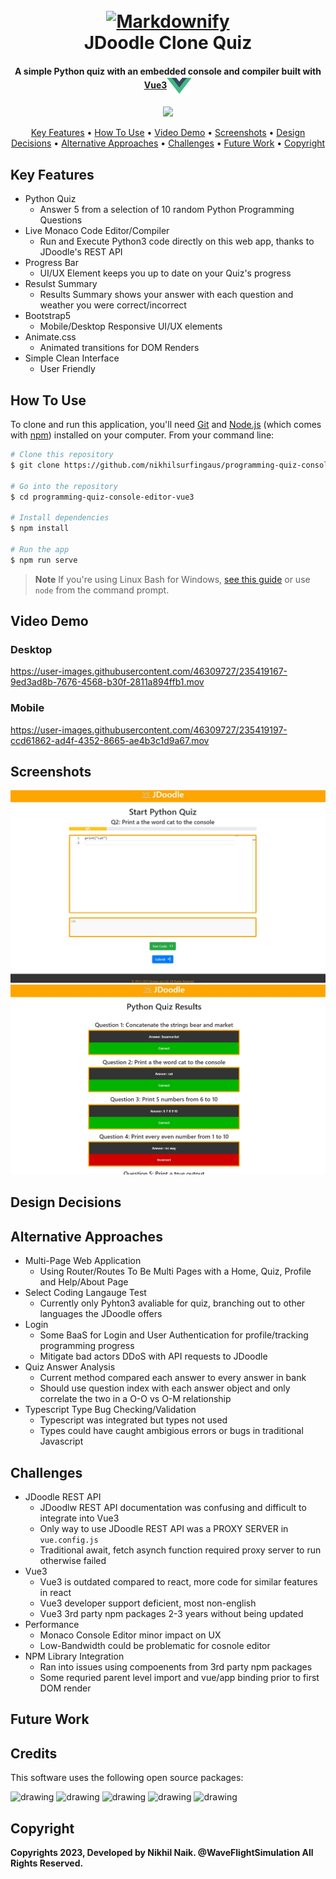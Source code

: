 
<h1 align="center">
  <br>
  <a href="http://www.amitmerchant.com/electron-markdownify"><img src="https://github.com/nikhilsurfingaus/programming-quiz-console-editor-vue3/blob/master/public/favicon.ico" alt="Markdownify" width="200"></a>
  <br>
  JDoodle Clone Quiz
  <br>
</h1>

<h4 align="center">A simple Python quiz with an embedded console and compiler built with <a href="https://vuejs.org/" target="_blank">Vue3<img align="center" alt="Rafa-Python" height="30" width="40" src="https://github.com/devicons/devicon/blob/master/icons/vuejs/vuejs-original.svg">
</a></h4>

<p align="center">
  <a href="https://saythanks.io/to/nikhilsurfingaus@gmail.com">
      <img src="https://img.shields.io/badge/FindMeHere.io-%E2%98%BC-1EAEDB.svg">
  </a>
</p>

<p align="center">
  <a href="#key-features">Key Features</a> •
  <a href="#how-to-use">How To Use</a> •
  <a href="#video-demo">Video Demo</a> •
  <a href="#screenshots">Screenshots</a> •
  <a href="#design-decisions">Design Decisions</a> •
  <a href="#alternative-approaches">Alternative Approaches</a> •
  <a href="#challenges">Challenges</a> •
  <a href="#future-work">Future Work</a> •
  <a href="#copyright">Copyright</a>
</p>

## Key Features

* Python Quiz
  - Answer 5 from a selection of 10 random Python Programming Questions
* Live Monaco Code Editor/Compiler
  - Run and Execute Python3 code directly on this web app, thanks to JDoodle's REST API
* Progress Bar
  - UI/UX Element keeps you up to date on your Quiz's progress 
* Resulst Summary
  - Results Summary shows your answer with each question and weather you were correct/incorrect
* Bootstrap5
  - Mobile/Desktop Responsive UI/UX elements
* Animate.css
  - Animated transitions for DOM Renders
* Simple Clean Interface
  - User Friendly

## How To Use

To clone and run this application, you'll need [Git](https://git-scm.com) and [Node.js](https://nodejs.org/en/download/) (which comes with [npm](http://npmjs.com)) installed on your computer. From your command line:

```bash
# Clone this repository
$ git clone https://github.com/nikhilsurfingaus/programming-quiz-console-editor-vue3.git

# Go into the repository
$ cd programming-quiz-console-editor-vue3

# Install dependencies
$ npm install

# Run the app
$ npm run serve
```

> **Note**
> If you're using Linux Bash for Windows, [see this guide](https://www.howtogeek.com/261575/how-to-run-graphical-linux-desktop-applications-from-windows-10s-bash-shell/) or use `node` from the command prompt.


## Video Demo
### Desktop
https://user-images.githubusercontent.com/46309727/235419167-9ed3ad8b-7676-4568-b30f-2811a894ffb1.mov

### Mobile
https://user-images.githubusercontent.com/46309727/235419197-ccd61862-ad4f-4352-8665-ae4b3c1d9a67.mov

## Screenshots

<p float="left">
  <img src="https://github.com/nikhilsurfingaus/programming-quiz-console-editor-vue3/blob/master/src/assets/demo1.jpg" />
  <img src="https://github.com/nikhilsurfingaus/programming-quiz-console-editor-vue3/blob/master/src/assets/demo2.jpg" />
</p>

## Design Decisions

## Alternative Approaches
* Multi-Page Web Application
  - Using Router/Routes To Be Multi Pages with a Home, Quiz, Profile and Help/About Page
* Select Coding Langauge Test
  - Currently only Pyhton3 avaliable for quiz, branching out to other languages the JDoodle offers
* Login
  - Some BaaS for Login and User Authentication for profile/tracking programming progress
  - Mitigate bad actors DDoS with API requests to JDoodle
* Quiz Answer Analysis
  - Current method compared each answer to every answer in bank
  - Should use question index with each answer object and only correlate the two in a O-O vs O-M relationship
* Typescript Type Bug Checking/Validation
  - Typescript was integrated but types not used
  - Types could have caught ambigious errors or bugs in traditional Javascript

## Challenges
* JDoodle REST API
  - JDoodlw REST API documentation was confusing and difficult to integrate into Vue3
  - Only way to use JDoodle REST API was a PROXY SERVER in `vue.config.js`
  - Traditional await, fetch asynch function required proxy server to run otherwise failed
* Vue3
  - Vue3 is outdated compared to react, more code for similar features in react
  - Vue3 developer support deficient, most non-english 
  - Vue3 3rd party npm packages 2-3 years without being updated 
* Performance
  - Monaco Console Editor minor impact on UX
  - Low-Bandwidth could be problematic for cosnole editor 
* NPM Library Integration
  - Ran into issues using compoenents from 3rd party npm packages
  - Some requried parent level import and vue/app binding prior to first DOM render
  
## Future Work


## Credits

This software uses the following open source packages:

<img src="https://static-00.iconduck.com/assets.00/vue-icon-1024x1024-8qwdup5l.png" alt="drawing" width="100"/> <img 
src="https://upload.wikimedia.org/wikipedia/commons/thumb/b/b2/Bootstrap_logo.svg/1280px-Bootstrap_logo.svg.png" alt="drawing"  height="100" width="110"/> <img 
src="https://upload.wikimedia.org/wikipedia/commons/thumb/4/4c/Typescript_logo_2020.svg/1200px-Typescript_logo_2020.svg.png" alt="drawing" width="100"/> <img 
src="https://raw.githubusercontent.com/serdarciplak/BlazorMonaco/master/BlazorMonaco/icon.png" alt="drawing" width="100"/> <img 
src="https://www.drupal.org/files/project-images/animate.png" alt="drawing"  height="100" width="180"/>  


## Copyright
**Copyrights 2023, Developed by Nikhil Naik. @WaveFlightSimulation All Rights Reserved.**

